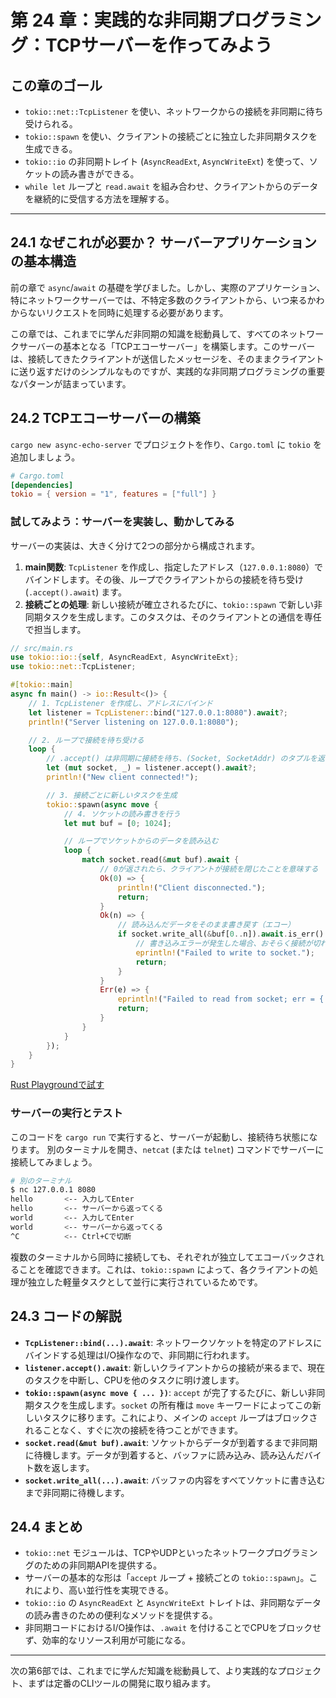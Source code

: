 # 第 24 章：実践的な非同期プログラミング：TCPサーバーを作ってみよう

## この章のゴール
- `tokio::net::TcpListener` を使い、ネットワークからの接続を非同期に待ち受けられる。
- `tokio::spawn` を使い、クライアントの接続ごとに独立した非同期タスクを生成できる。
- `tokio::io` の非同期トレイト (`AsyncReadExt`, `AsyncWriteExt`) を使って、ソケットの読み書きができる。
- `while let` ループと `read.await` を組み合わせ、クライアントからのデータを継続的に受信する方法を理解する。

---

## 24.1 なぜこれが必要か？ サーバーアプリケーションの基本構造

前の章で `async`/`await` の基礎を学びました。しかし、実際のアプリケーション、特にネットワークサーバーでは、不特定多数のクライアントから、いつ来るかわからないリクエストを同時に処理する必要があります。

この章では、これまでに学んだ非同期の知識を総動員して、すべてのネットワークサーバーの基本となる「TCPエコーサーバー」を構築します。このサーバーは、接続してきたクライアントが送信したメッセージを、そのままクライアントに送り返すだけのシンプルなものですが、実践的な非同期プログラミングの重要なパターンが詰まっています。

## 24.2 TCPエコーサーバーの構築

`cargo new async-echo-server` でプロジェクトを作り、`Cargo.toml` に `tokio` を追加しましょう。

```toml
# Cargo.toml
[dependencies]
tokio = { version = "1", features = ["full"] }
```

### 試してみよう：サーバーを実装し、動かしてみる

サーバーの実装は、大きく分けて2つの部分から構成されます。

1.  **main関数**: `TcpListener` を作成し、指定したアドレス（`127.0.0.1:8080`）でバインドします。その後、ループでクライアントからの接続を待ち受け (`.accept().await`) ます。
2.  **接続ごとの処理**: 新しい接続が確立されるたびに、`tokio::spawn` で新しい非同期タスクを生成します。このタスクは、そのクライアントとの通信を専任で担当します。

```rust
// src/main.rs
use tokio::io::{self, AsyncReadExt, AsyncWriteExt};
use tokio::net::TcpListener;

#[tokio::main]
async fn main() -> io::Result<()> {
    // 1. TcpListener を作成し、アドレスにバインド
    let listener = TcpListener::bind("127.0.0.1:8080").await?;
    println!("Server listening on 127.0.0.1:8080");

    // 2. ループで接続を待ち受ける
    loop {
        // .accept() は非同期に接続を待ち、(Socket, SocketAddr) のタプルを返す
        let (mut socket, _) = listener.accept().await?;
        println!("New client connected!");

        // 3. 接続ごとに新しいタスクを生成
        tokio::spawn(async move {
            // 4. ソケットの読み書きを行う
            let mut buf = [0; 1024];

            // ループでソケットからのデータを読み込む
            loop {
                match socket.read(&mut buf).await {
                    // 0が返されたら、クライアントが接続を閉じたことを意味する
                    Ok(0) => {
                        println!("Client disconnected.");
                        return;
                    }
                    Ok(n) => {
                        // 読み込んだデータをそのまま書き戻す（エコー）
                        if socket.write_all(&buf[0..n]).await.is_err() {
                            // 書き込みエラーが発生した場合、おそらく接続が切れている
                            eprintln!("Failed to write to socket.");
                            return;
                        }
                    }
                    Err(e) => {
                        eprintln!("Failed to read from socket; err = {:?}", e);
                        return;
                    }
                }
            }
        });
    }
}
```
[Rust Playgroundで試す](https://play.rust-lang.org/?version=stable&mode=debug&edition=2021&code=//%20src/main.rs%0Ause%20tokio%3A%3Aio%3A%3A%7Bself%2C%20AsyncReadExt%2C%20AsyncWriteExt%7D%3B%0Ause%20tokio%3A%3Anet%3A%3ATcpListener%3B%0A%0A%23%5Btokio%3A%3Amain%5D%0Aasync%20fn%20main%28%29%20-%3E%20io%3A%3AResult%3C%28%29%3E%20%7B%0A%20%20%20%20//%201.%20TcpListener%20%E3%82%92%E4%BD%9C%E6%88%90%E3%81%97%E3%80%81%E3%82%A2%E3%83%89%E3%83%AC%E3%82%B9%E3%81%AB%E3%83%90%E3%82%A4%E3%83%B3%E3%83%89%0A%20%20%20%20let%20listener%20%3D%20TcpListener%3A%3Abind%28%22127.0.0.1%3A8080%22%29.await%3F%3B%0A%20%20%20%20println%21%28%22Server%20listening%20on%20127.0.0.1%3A8080%22%29%3B%0A%0A%20%20%20%20//%202.%20%E3%83%AB%E3%83%BC%E3%83%97%E3%81%A7%E6%8E%A5%E7%B6%9A%E3%82%92%E5%BE%85%E3%81%A1%E5%8F%97%E3%81%91%E3%82%8B%0A%20%20%20%20loop%20%7B%0A%20%20%20%20%20%20%20%20//%20.accept%28%29%20%E3%81%AF%E9%9D%9E%E5%90%8C%E6%9C%9F%E3%81%AB%E6%8E%A5%E7%B6%9A%E3%82%92%E5%BE%85%E3%81%A1%E3%80%81%28Socket%2C%20SocketAddr%29%20%E3%81%AE%E3%82%BF%E3%83%97%E3%83%AB%E3%82%92%E8%BF%94%E3%81%99%0A%20%20%20%20%20%20%20%20let%20%28mut%20socket%2C%20_%29%20%3D%20listener.accept%28%29.await%3F%3B%0A%20%20%20%20%20%20%20%20println%21%28%22New%20client%20connected%21%22%29%3B%0A%0A%20%20%20%20%20%20%20%20//%203.%20%E6%8E%A5%E7%B6%9A%E3%81%94%E3%81%A8%E3%81%AB%E6%96%B0%E3%81%97%E3%81%84%E3%82%BF%E3%82%B9%E3%82%AF%E3%82%92%E7%94%9F%E6%88%90%0A%20%20%20%20%20%20%20%20tokio%3A%3Aspawn%28async%20move%20%7B%0A%20%20%20%20%20%20%20%20%20%20%20%20//%204.%20%E3%82%BD%E3%82%B1%E3%83%83%E3%83%88%E3%81%AE%E8%AA%AD%E3%81%BF%E6%9B%B8%E3%81%8D%E3%82%92%E8%A1%8C%E3%81%86%0A%20%20%20%20%20%20%20%20%20%20%20%20let%20mut%20buf%20%3D%20%5B0%3B%201024%5D%3B%0A%0A%20%20%20%20%20%20%20%20%20%20%20%20//%20%E3%83%AB%E3%83%BC%E3%83%97%E3%81%A7%E3%82%BD%E3%82%B1%E3%83%83%E3%83%88%E3%81%8B%E3%82%89%E3%81%AE%E3%83%87%E3%83%BC%E3%82%BF%E3%82%92%E8%AA%AD%E3%81%BF%E8%BE%BC%E3%82%80%0A%20%20%20%20%20%20%20%20%20%20%20%20loop%20%7B%0A%20%20%20%20%20%20%20%20%20%20%20%20%20%20%20%20match%20socket.read%28%26mut%20buf%29.await%20%7B%0A%20%20%20%20%20%20%20%20%20%20%20%20%20%20%20%20%20%20%20%20//%200%E3%81%8C%E8%BF%94%E3%81%95%E3%82%8C%E3%81%9F%E3%82%89%E3%80%81%E3%82%AF%E3%83%A9%E3%82%A4%E3%82%A2%E3%83%B3%E3%83%88%E3%81%8C%E6%8E%A5%E7%B6%9A%E3%82%92%E9%96%89%E3%81%98%E3%81%9F%E3%81%93%E3%81%A8%E3%82%92%E6%84%8F%E5%91%B3%E3%81%99%E3%82%8B%0A%20%20%20%20%20%20%20%20%20%20%20%20%20%20%20%20%20%20%20%20Ok%280%29%20%3D%3E%20%7B%0A%20%20%20%20%20%20%20%20%20%20%20%20%20%20%20%20%20%20%20%20%20%20%20%20println%21%28%22Client%20disconnected.%22%29%3B%0A%20%20%20%20%20%20%20%20%20%20%20%20%20%20%20%20%20%20%20%20%20%20%20%20return%3B%0A%20%20%20%20%20%20%20%20%20%20%20%20%20%20%20%20%20%20%20%20%7D%0A%20%20%20%20%20%20%20%20%20%20%20%20%20%20%20%20%20%20%20%20Ok%28n%29%20%3D%3E%20%7B%0A%20%20%20%20%20%20%20%20%20%20%20%20%20%20%20%20%20%20%20%20%20%20%20%20//%20%E8%AA%AD%E3%81%BF%E8%BE%BC%E3%82%93%E3%81%A0%E3%83%87%E3%83%BC%E3%82%BF%E3%82%92%E3%81%9D%E3%81%AE%E3%81%BE%E3%81%BE%E6%9B%B8%E3%81%8D%E6%88%BB%E3%81%99%EF%BC%88%E3%82%A8%E3%82%B3%E3%83%BC%EF%BC%89%0A%20%20%20%20%20%20%20%20%20%20%20%20%20%20%20%20%20%20%20%20%20%20%20%20if%20socket.write_all%28%26buf%5B0..n%5D%29.await.is_err%28%29%20%7B%0A%20%20%20%20%20%20%20%20%20%20%20%20%20%20%20%20%20%20%20%20%20%20%20%20%20%20%20%20//%20%E6%9B%B8%E3%81%8D%E8%BE%BC%E3%81%BF%E3%82%A8%E3%83%A9%E3%83%BC%E3%81%8C%E7%99%BA%E7%94%9F%E3%81%97%E3%81%9F%E5%A0%B4%E5%90%88%E3%80%81%E3%81%8A%E3%81%9D%E3%82%89%E3%81%8F%E6%8E%A5%E7%B6%9A%E3%81%8C%E5%88%87%E3%82%8C%E3%81%A6%E3%81%84%E3%82%8B%0A%20%20%20%20%20%20%20%20%20%20%20%20%20%20%20%20%20%20%20%20%20%20%20%20%20%20%20%20eprintln%21%28%22Failed%20to%20write%20to%20socket.%22%29%3B%0A%20%20%20%20%20%20%20%20%20%20%20%20%20%20%20%20%20%20%20%20%20%20%20%20%20%20%20%20return%3B%0A%20%20%20%20%20%20%20%20%20%20%20%20%20%20%20%20%20%20%20%20%20%20%20%20%7D%0A%20%20%20%20%20%20%20%20%20%20%20%20%20%20%20%20%20%20%20%20%7D%0A%20%20%20%20%20%20%20%20%20%20%20%20%20%20%20%20%20%20%20%20Err%28e%29%20%3D%3E%20%7B%0A%20%20%20%20%20%20%20%20%20%20%20%20%20%20%20%20%20%20%20%20%20%20%20%20eprintln%21%28%22Failed%20to%20read%20from%20socket%3B%20err%20%3D%20%7B%3A%3F%7D%22%2C%20e%29%3B%0A%20%20%20%20%20%20%20%20%20%20%20%20%20%20%20%20%20%20%20%20%20%20%20%20return%3B%0A%20%20%20%20%20%20%20%20%20%20%20%20%20%20%20%20%20%20%20%20%7D%0A%20%20%20%20%20%20%20%20%20%20%20%20%20%20%20%20%7D%0A%20%20%20%20%20%20%20%20%20%20%20%20%7D%0A%20%20%20%20%20%20%20%20%7D%29%3B%0A%20%20%20%20%7D%0A%7D)

### サーバーの実行とテスト

このコードを `cargo run` で実行すると、サーバーが起動し、接続待ち状態になります。
別のターミナルを開き、`netcat` (または `telnet`) コマンドでサーバーに接続してみましょう。

```bash
# 別のターミナル
$ nc 127.0.0.1 8080
hello       <-- 入力してEnter
hello       <-- サーバーから返ってくる
world       <-- 入力してEnter
world       <-- サーバーから返ってくる
^C          <-- Ctrl+Cで切断
```

複数のターミナルから同時に接続しても、それぞれが独立してエコーバックされることを確認できます。これは、`tokio::spawn` によって、各クライアントの処理が独立した軽量タスクとして並行に実行されているためです。

## 24.3 コードの解説

- **`TcpListener::bind(...).await`**: ネットワークソケットを特定のアドレスにバインドする処理はI/O操作なので、非同期に行われます。
- **`listener.accept().await`**: 新しいクライアントからの接続が来るまで、現在のタスクを中断し、CPUを他のタスクに明け渡します。
- **`tokio::spawn(async move { ... })`**: `accept` が完了するたびに、新しい非同期タスクを生成します。`socket` の所有権は `move` キーワードによってこの新しいタスクに移ります。これにより、メインの `accept` ループはブロックされることなく、すぐに次の接続を待つことができます。
- **`socket.read(&mut buf).await`**: ソケットからデータが到着するまで非同期に待機します。データが到着すると、バッファに読み込み、読み込んだバイト数を返します。
- **`socket.write_all(...).await`**: バッファの内容をすべてソケットに書き込むまで非同期に待機します。

## 24.4 まとめ

- `tokio::net` モジュールは、TCPやUDPといったネットワークプログラミングのための非同期APIを提供する。
- サーバーの基本的な形は「`accept` ループ + 接続ごとの `tokio::spawn`」。これにより、高い並行性を実現できる。
- `tokio::io` の `AsyncReadExt` と `AsyncWriteExt` トレイトは、非同期なデータの読み書きのための便利なメソッドを提供する。
- 非同期コードにおけるI/O操作は、`.await` を付けることでCPUをブロックせず、効率的なリソース利用が可能になる。

---

次の第6部では、これまでに学んだ知識を総動員して、より実践的なプロジェクト、まずは定番のCLIツールの開発に取り組みます。

